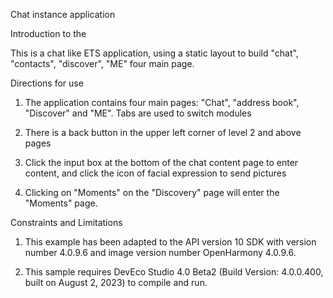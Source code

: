 Chat instance application

Introduction to the

This is a chat like ETS application, using a static layout to build "chat", "contacts", "discover", "ME" four main page.


Directions for use

1. The application contains four main pages: "Chat", "address book", "Discover" and "ME". Tabs are used to switch modules

2. There is a back button in the upper left corner of level 2 and above pages

3. Click the input box at the bottom of the chat content page to enter content, and click the icon of facial expression to send pictures

4. Clicking on "Moments" on the "Discovery" page will enter the "Moments" page.


Constraints and Limitations

1. This example has been adapted to the API version 10 SDK with version number 4.0.9.6 and image version number OpenHarmony 4.0.9.6.

2. This sample requires DevEco Studio 4.0 Beta2 (Build Version: 4.0.0.400, built on August 2, 2023) to compile and run.
